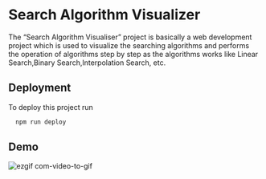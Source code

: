 # Search Algorithm Visualizer

The “Search Algorithm Visualiser” project is basically a web development project which is used to visualize the searching algorithms and performs the operation of algorithms step by step as the algorithms works like Linear Search,Binary Search,Interpolation Search, etc.



## Deployment

To deploy this project run

```bash
  npm run deploy
```


## Demo




![ezgif com-video-to-gif](https://user-images.githubusercontent.com/121744504/237045176-f65a2432-9254-4d6d-8116-10b601cf0f71.gif)
